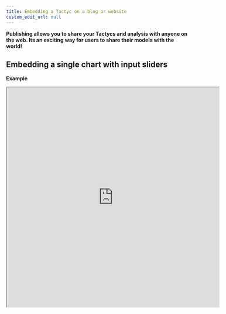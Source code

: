 ```yaml
---
title: Embedding a Tactyc on a blog or website
custom_edit_url: null
---
```


**Publishing allows you to share your Tactycs and analysis with anyone on the web. Its an exciting way for users to share their models with the world!**

## **Embedding a single chart with input sliders**

**Example**

<iframe src="https://tactyc.io/embed/3365?o=NVDA%20Free%20Cash%20Flow&v=%7B%22%5B1%5DScenarios!K16%22:0.005,%22NVDA%20Model!I11%22:40,%22NVDA%20Model!J78%22:0.35,%22NVDA%20Model!J79%22:0.2,%22NVDA%20Model!J80%22:1,%22NVDA%20Model!J81%22:0.15,%22NVDA%20Model!J82%22:0.05,%22NVDA%20Model!J92%22:0.624893753434695%7D&i=%7B%22NVDA%20Model!J78%22:%5B0.27999999999999997,0.42%5D,%22NVDA%20Model!J79%22:%5B0.16000000000000003,0.24%5D%7D&w=560&h=485" width="580" height="600" />

**Instructions**

- Click on the `</>` icon on the top right of your Output Chart to open the **Embed Chart** dialog

    ![Embedding](https://du0bb4gb9kg21.cloudfront.net/documentation/embedding/embedding.png)

- Set the width and height of output chart
- Select any inputs you want to show in this single chart from the **Configuration section**
- Select the **Element** code in the text box. The code will be automatically copied to your clipboard.
- Paste the code anywhere on the web. You can use the **Wrap in iframe** option if you are embedding this chart with other HTML code. On Notion, use the "/Embed" option and paste the single line of code

## **Embedding an entire Tactyc**

**Example**

[https://tactyc.io/published/3365](https://tactyc.io/published/3365)
<iframe src="https://tactyc.io/published/3365" width="100%" height="800" />


**Instructions**

To embed your entire Tactyc, **Launch** your Tactyc and then click on **Embed** from the left side bar

![Embedding 2](https://du0bb4gb9kg21.cloudfront.net/documentation/embedding/embedding2.png)

- Set the width (in %) and height (px) of the embedded Tactyc
- Click **Copy** to select the HTML text that can be included on your website or blog
- On Notion, use the "/Embed" option and paste the single line of code

